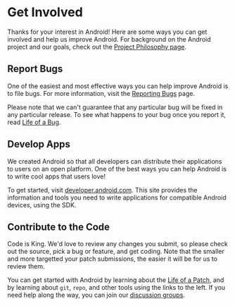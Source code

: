 # Get Involved #

Thanks for your interest in Android! Here are some ways you can get involved
and help us improve Android. For background on the Android project and our
goals, check out the [Project Philosophy page](philosophy.html).

## Report Bugs ##

One of the easiest and most effective ways you can help improve Android is
to file bugs. For more information, visit the [Reporting Bugs](report-bugs.html) page.

Please note that we can't guarantee that any particular bug will be fixed in
any particular release. To see what happens to your bug once you report it,
read [Life of a Bug](life-of-a-bug.html).

## Develop Apps ##

We created Android so that all developers can distribute their applications
to users on an open platform. One of the best ways you can help Android is to
write cool apps that users love!

To get started, visit [developer.android.com](http://developer.android.com). This site
provides the information and tools you need to write applications for
compatible Android devices, using the SDK.

## Contribute to the Code ##

Code is King. We'd love to review any changes you submit, so please check
out the source, pick a bug or feature, and get coding. Note that the smaller
and more targetted your patch submissions, the easier it will be for us to
review them.

You can get started with Android by learning about the [Life of a Patch](life-of-a-patch.html), 
and by learning about `git`, `repo`, and other tools using the links to the left. 
If you need help along the way, you can join our [discussion groups](/community/index.html).
